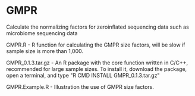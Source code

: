 # GMPR
Calculate the normalizing factors for zeroinflated sequencing data such as microbiome sequencing data

GMPR.R - R function for calculating the GMPR size factors, will be slow if sample size is more than 1,000.

GMPR_0.1.3.tar.gz - An R package with the core function written in C/C++, recommended for large sample sizes. To install it, download the package, open a terminal, and type "R CMD INSTALL GMPR_0.1.3.tar.gz"

GMPR.Example.R - Illustration the use of GMPR size factors.


